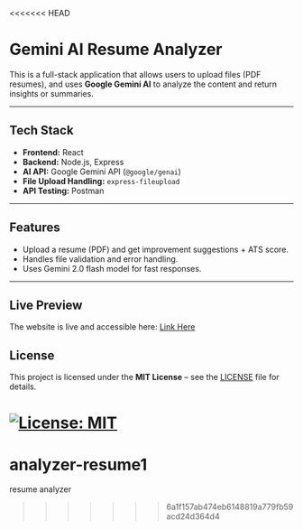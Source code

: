 <<<<<<< HEAD
# Gemini AI Resume Analyzer

This is a full-stack application that allows users to upload files (PDF resumes), and uses **Google Gemini AI** to analyze the content and return insights or summaries.

---

## Tech Stack

- **Frontend:** React
- **Backend:** Node.js, Express
- **AI API:** Google Gemini API (`@google/genai`)
- **File Upload Handling:** `express-fileupload`
- **API Testing:** Postman

---

## Features

- Upload a resume (PDF) and get improvement suggestions + ATS score.
- Handles file validation and error handling.
- Uses Gemini 2.0 flash model for fast responses.

---

## Live Preview

The website is live and accessible here:
[Link Here](https://resume-analyzer-virid.vercel.app/)

## License

This project is licensed under the **MIT License** – see the [LICENSE](LICENSE) file for details.  

[![License: MIT](https://img.shields.io/badge/License-MIT-yellow.svg)](https://opensource.org/licenses/MIT)
=======
# analyzer-resume1
resume analyzer 
>>>>>>> 6a1f157ab474eb6148819a779fb59acd24d364d4
